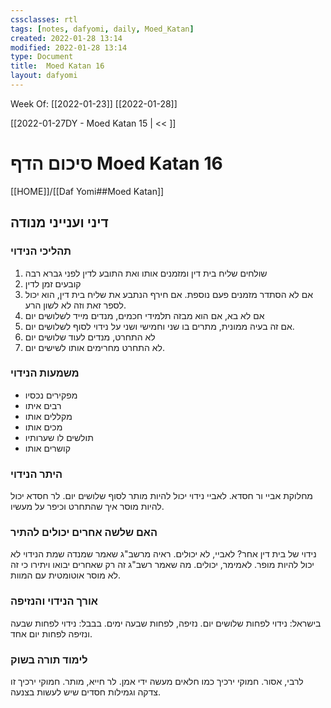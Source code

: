 ```yaml
---
cssclasses: rtl
tags: [notes, dafyomi, daily, Moed_Katan] 
created: 2022-01-28 13:14
modified: 2022-01-28 13:14
type: Document
title:  Moed Katan 16
layout: dafyomi
---
```

Week Of: [[2022-01-23]]
[[2022-01-28]]

[[2022-01-27DY - Moed Katan 15 | << ]] 

# סיכום הדף  Moed Katan 16

[[HOME]]/[[Daf Yomi##Moed Katan]]

## דיני וענייני מנודה
### תהליכי הנידוי
1. שולחים שליח בית דין ומזמנים אותו ואת התובע לדין לפני גברא רבה
2. קובעים זמן לדין
3. אם לא הסתדר מזמנים פעם נוספת. אם חירף הנתבע את שליח בית דין, הוא יכול לספר זאת וזה לא לשון הרע.
4. אם לא בא, אם הוא מבזה תלמידי חכמים, מנדים מייד לשלושים יום
5. אם זה בעיה ממונית, מתרים בו שני וחמישי ושני על נידוי לסוף לשלושים יום. 
6. לא התחרט, מנדים לעוד שלושים יום
7. לא התחרט מחרימים אותו לשישים יום.

### משמעות הנידוי
- מפקירים נכסיו
- רבים איתו
- מקללים אותו 
- מכים אותו
- תולשים לו שערותיו
- קושרים אותו

### היתר הנידוי
מחלוקת אביי ור חסדא. לאביי נידוי יכול להיות מותר לסוף שלושים יום. לר חסדא יכול להיות מוסר איך שהתחרט וכיפר על מעשיו.

### האם שלשה אחרים יכולים להתיר 
נידוי של בית דין אחר?
לאביי, לא יכולים. ראיה מרשב"ג שאמר שמנדה שמת הנידוי לא יכול להיות מופר. 
לאמימר, יכולים. מה שאמר רשב"ג זה רק שאחרים יבואו ויתירו כי זה לא מוסר אוטומטית עם המוות.

### אורך הנידוי והנזיפה
בישראל: נידוי לפחות שלושים יום. נזיפה, לפחות שבעה ימים.
בבבל: נידוי לפחות שבעה ונזיפה לפחות יום אחד.

### לימוד תורה בשוק
לרבי, אסור. חמוקי ירכיך כמו חלאים מעשה ידי אמן.
לר חייא, מותר. חמוקי ירכיך זו צדקה וגמילות חסדים שיש לעשות בצנעה.


